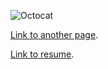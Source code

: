 
![Octocat](https://github.githubassets.com/images/icons/emoji/octocat.png)

[Link to another page](./another-page.html).

[Link to resume](/resume).



